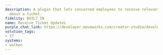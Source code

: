 ```yaml
---
description: A plugin that lets concerned employees to receive relevant communications
  about a ticket.
fidelity: BUILT_IN
name: Receive Ticket Updates
purple_chat_link: https://developer.moveworks.com/creator-studio/developer-tools/purple-chat-builder/?workspace=%7B%22title%22%3A%22My+Workspace%22%2C%22botSettings%22%3A%7B%22name%22%3A%22%22%2C%22imageUrl%22%3A%22%22%7D%2C%22mocks%22%3A%5B%7B%22id%22%3A5410%2C%22title%22%3A%22New+Mock%22%2C%22transcript%22%3A%7B%22settings%22%3A%7B%22colorStyle%22%3A%22LIGHT%22%2C%22startTime%22%3A%2211%3A43+AM%22%2C%22defaultPerson%22%3A%22GWEN%22%2C%22editable%22%3Atrue%2C%22botName%22%3A%22%22%2C%22botImageUrl%22%3A%22%22%7D%2C%22messages%22%3A%5B%7B%22from%22%3A%22BOT%22%2C%22text%22%3A%22%3Cp%3EStatus+update+for+Wolken+Ticket+IT-321%3A+%27Email+System+Downtime%27%3C%2Fp%3E%22%2C%22cards%22%3A%5B%7B%22title%22%3A%22%3Cp%3ENew+Status%3A+Investigating%3C%2Fp%3E%22%2C%22text%22%3A%22%3Cp%3E%3Cb%3EUpdated+by%3A%3C%2Fb%3E+Taylor+Chen%3Cbr%3E%3Cb%3EComment%3A%3C%2Fb%3E+Initial+investigation+started.+Checking+server+logs.%3C%2Fp%3E%22%7D%5D%7D%2C%7B%22from%22%3A%22BOT%22%2C%22text%22%3A%22%3Cp%3ENew+comment+on+Wolken+Ticket+IT-321%3A+%27Email+System+Downtime%27%3C%2Fp%3E%22%2C%22cards%22%3A%5B%7B%22title%22%3A%22%3Cp%3EComment+Details%3C%2Fp%3E%22%2C%22text%22%3A%22%3Cp%3E%3Cb%3EComment+by%3A%3C%2Fb%3E+Morgan+Smith%3Cbr%3E%3Cb%3EComment%3A%3C%2Fb%3E+Found+error+logs+related+to+authentication+failures.+Further+analysis+required.%3C%2Fp%3E%22%7D%5D%7D%5D%7D%7D%5D%7D
solution_tags:
- IT
systems:
- wolken
---
```

